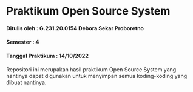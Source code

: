 # Praktikum Open Source System
#### Ditulis oleh : G.231.20.0154 Debora Sekar Proboretno
#### Semester : 4
#### Tanggal Praktikum : 14/10/2022

Repositori ini merupakan hasil praktikum Open Source System yang nantinya dapat digunakan untuk menyimpan semua koding-koding yang dibuat nantinya.
